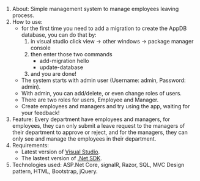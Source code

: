 1.	About: Simple management system to manage employees leaving process.
2.	How to use: 
    - for the first time you need to add a migration to create the AppDB database, you can do that by:
        1. in visual studio click view -> other windows -> package manager console
        2. then enter those two commands 
            - add-migration hello
            - update-database
        3. and you are done!
    - The system starts with admin user (Username: admin, Password: admin).
    - With admin, you can add/delete, or even change roles of users.
    - There are two roles for users, Employee and Manager.
    - Create employees and managers and try using the app, waiting for your feedback!
3.	Feature: Every department have employees and managers, for employees, they can only submit a leave request to the managers of their department to approve or reject, and for the managers, they can only see and manage the employees in their department.
4.	Requirements:
    - Latest version of [Visual Studio](https://visualstudio.microsoft.com/).
    - The lastest version of [.Net SDK](https://dotnet.microsoft.com/download).
6.	Technologies used: ASP.Net Core, signalR, Razor, SQL, MVC Design pattern, HTML, Bootstrap, jQuery.

